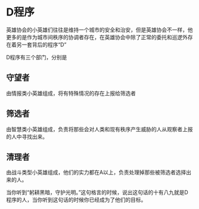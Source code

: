 # D程序

英雄协会的小英雄们往往是维持一个城市的安全和治安，但是英雄协会不一样，他更多的是作为城市间秩序的协调者存在，在英雄协会中除了正常的委托和巡逻外存在着另一套背后的程序“D”

D程序有三个部门，分别是

## 守望者
由情报类小英雄组成，将有特殊情况的存在上报给筛选者

## 筛选者
由智慧类小英雄组成，负责将那些会对人类和现有秩序产生威胁的人从观察者上报的人中寻找出来。

## 清理者
由战斗类型小英雄组成，他们的实力都在A以上，负责处理掉那些被筛选者选择出来的人。

当你听到“躬耕黑暗，守护光明。”这句格言的时候，说出这句话的十有八九就是D程序的人，当你听到这句话的时候你已经成为了他们的目标。
